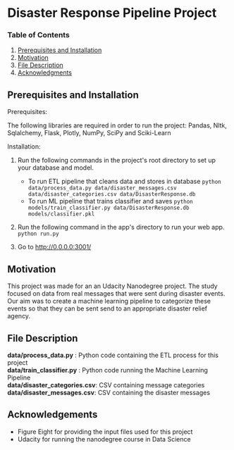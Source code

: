 # Disaster Response Pipeline Project

### Table of Contents

1. [Prerequisites and Installation](#Prerequisites)
2. [Motivation](#motivation)
3. [File Description](#files)
4. [Acknowledgments](#licensing)

## Prerequisites and Installation <a name="Prerequisites"></a>

Prerequisites:

The following libraries are required in order to run the project: Pandas, Nltk, Sqlalchemy, Flask, Plotly, NumPy, SciPy and Sciki-Learn

Installation:

1. Run the following commands in the project's root directory to set up your database and model.

    - To run ETL pipeline that cleans data and stores in database
        `python data/process_data.py data/disaster_messages.csv data/disaster_categories.csv data/DisasterResponse.db`
    - To run ML pipeline that trains classifier and saves
        `python models/train_classifier.py data/DisasterResponse.db models/classifier.pkl`

2. Run the following command in the app's directory to run your web app.
    `python run.py`

3. Go to http://0.0.0.0:3001/

## Motivation <a name="motivation"></a>

This project was made for an an Udacity Nanodegree project. The study focused on data from real messages that were sent during disaster events. Our aim was to create a machine learning pipeline to categorize these events so that they can be sent send to an appropriate disaster relief agency.

## File Description <a name="files"></a>

**data/process_data.py** : Python code containing the ETL process for this project </br>
**data/train_classifier.py** : Python code running the Machine Learning Pipeline </br>
**data/disaster_categories.csv**: CSV containing message categories </br>
**data/disaster_messages.csv**: CSV containing the disaster messages </br>

## Acknowledgements<a name="licensing"></a>
- Figure Eight for providing the input files used for this project
- Udacity for running the nanodegree course in Data Science
